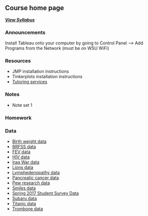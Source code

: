 ## Course home page

***[View Syllabus](Syllabus.md)***


### Announcements



Install Tableau onto your computer by going to Control Panel --> Add Programs from the Network (must be on WSU WiFi)

### Resources

* JMP installation instructions
* Tinkerplots installation instructions
* [Tutoring services](http://www.winona.edu/tutoring/)



### Notes

 * Note set 1


### Homework

### Data


-   [Birth weight
    data](https://github.com/silasbergen/CourseResources/blob/master/Data/Birthweight.jmp)
-   [BRFSS
    data](https://github.com/silasbergen/CourseResources/blob/master/Data/BRFSS.jmp)
-   [FEV
    data](https://github.com/silasbergen/CourseResources/blob/master/Data/FEVdata.jmp)
-   [HIV
    data](https://github.com/silasbergen/CourseResources/blob/master/Data/HIV-Antiretroviral.jmp)
-   [Iraq War
    data](https://github.com/silasbergen/CourseResources/blob/master/Data/IraqWar.jmp)
-   [Lions
    data](https://github.com/silasbergen/CourseResources/blob/master/Data/Lions.jmp)
-   [Lymphedenopathy
    data](https://github.com/silasbergen/CourseResources/blob/master/Data/LymphNodes.jmp)
-   [Pancreatic cancer
    data](https://github.com/silasbergen/CourseResources/blob/master/Data/Pancreatic_Cancer_Data.jmp)
-   [Pew research
    data](https://github.com/silasbergen/CourseResources/blob/master/Data/PewFacebookData.jmp)
-   [Smiles
    data](https://github.com/silasbergen/CourseResources/blob/master/Data/Smiles.jmp)
-   [Spring 2017 Student Survey
    Data](https://github.com/silasbergen/CourseResources/blob/master/Data/StudentSurveyData.jmp)
-   [Subaru
    data](https://github.com/silasbergen/CourseResources/blob/master/Data/subarus.jmp)
-   [Titanic
    data](https://github.com/silasbergen/CourseResources/blob/master/Data/Titanic.jmp)
-   [Trombone
    data](https://github.com/silasbergen/CourseResources/blob/master/Data/trombone.jmp)







